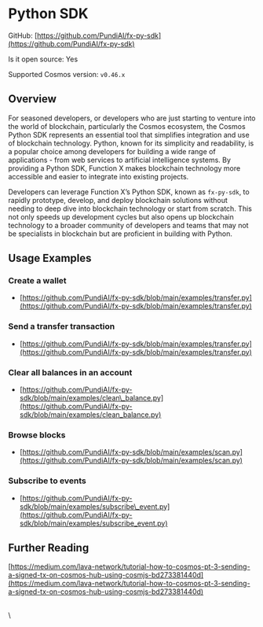 # Python SDK

GitHub: [https://github.com/PundiAI/fx-py-sdk](https://github.com/PundiAI/fx-py-sdk)

Is it open source: Yes

Supported Cosmos version: `v0.46.x`

## Overview

For seasoned developers, or developers who are just starting to venture into the world of blockchain, particularly the Cosmos ecosystem, the Cosmos Python SDK represents an essential tool that simplifies integration and use of blockchain technology. Python, known for its simplicity and readability, is a popular choice among developers for building a wide range of applications - from web services to artificial intelligence systems. By providing a Python SDK, Function X makes blockchain technology more accessible and easier to integrate into existing projects.

Developers can leverage Function X’s Python SDK, known as `fx-py-sdk`, to rapidly prototype, develop, and deploy blockchain solutions without needing to deep dive into blockchain technology or start from scratch. This not only speeds up development cycles but also opens up blockchain technology to a broader community of developers and teams that may not be specialists in blockchain but are proficient in building with Python.

## Usage Examples

### Create a wallet

* [https://github.com/PundiAI/fx-py-sdk/blob/main/examples/transfer.py](https://github.com/PundiAI/fx-py-sdk/blob/main/examples/transfer.py)

### Send a transfer transaction

* [https://github.com/PundiAI/fx-py-sdk/blob/main/examples/transfer.py](https://github.com/PundiAI/fx-py-sdk/blob/main/examples/transfer.py)

### Clear all balances in an account

* [https://github.com/PundiAI/fx-py-sdk/blob/main/examples/clean\_balance.py](https://github.com/PundiAI/fx-py-sdk/blob/main/examples/clean_balance.py)

### Browse blocks

* [https://github.com/PundiAI/fx-py-sdk/blob/main/examples/scan.py](https://github.com/PundiAI/fx-py-sdk/blob/main/examples/scan.py)

### Subscribe to events

* [https://github.com/PundiAI/fx-py-sdk/blob/main/examples/subscribe\_event.py](https://github.com/PundiAI/fx-py-sdk/blob/main/examples/subscribe_event.py)

## Further Reading

[https://medium.com/lava-network/tutorial-how-to-cosmos-pt-3-sending-a-signed-tx-on-cosmos-hub-using-cosmjs-bd273381440d](https://medium.com/lava-network/tutorial-how-to-cosmos-pt-3-sending-a-signed-tx-on-cosmos-hub-using-cosmjs-bd273381440d)

\
\\
